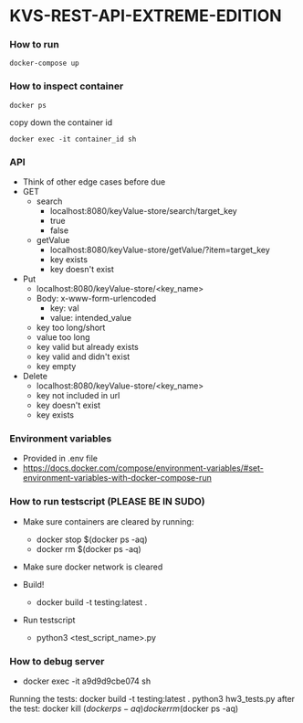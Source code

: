 # KVS-REST-API-EXTREME-EDITION

### How to run

```
docker-compose up
```

### How to inspect container

```
docker ps
```

copy down the container id

```
docker exec -it container_id sh
```

### API

- Think of other edge cases before due
- GET
  - search
    - localhost:8080/keyValue-store/search/target_key
    - true
    - false
  - getValue
    - localhost:8080/keyValue-store/getValue/?item=target_key
    - key exists
    - key doesn't exist
- Put
  - localhost:8080/keyValue-store/<key_name>
  - Body: x-www-form-urlencoded
    - key: val
    - value: intended_value
  - key too long/short
  - value too long
  - key valid but already exists
  - key valid and didn't exist
  - key empty
- Delete
  - localhost:8080/keyValue-store/<key_name>
  - key not included in url
  - key doesn't exist
  - key exists

### Environment variables

- Provided in .env file
- https://docs.docker.com/compose/environment-variables/#set-environment-variables-with-docker-compose-run

### How to run testscript (PLEASE BE IN SUDO)

- Make sure containers are cleared by running:

  - docker stop $(docker ps -aq)
  - docker rm $(docker ps -aq)

- Make sure docker network is cleared

- Build!

  - docker build -t testing:latest .

- Run testscript
  - python3 <test_script_name>.py

### How to debug server

- docker exec -it a9d9d9cbe074 sh

Running the tests:
docker build -t testing:latest .
python3 hw3_tests.py
after the test:
docker kill $(docker ps -aq)
docker rm$(docker ps -aq)
